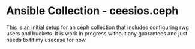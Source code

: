 # Ansible Collection - ceesios.ceph

This is an initial setup for an ceph collection that includes configuring rwg users and buckets. It is work in progress without any guarantees and just needs to fit my usecase for now.

